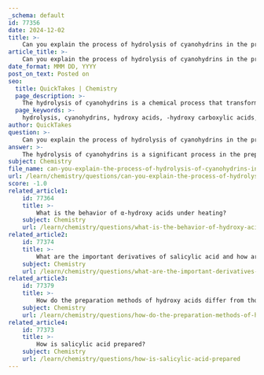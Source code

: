 ```yaml
---
_schema: default
id: 77356
date: 2024-12-02
title: >-
    Can you explain the process of hydrolysis of cyanohydrins in the preparation of hydroxy acids?
article_title: >-
    Can you explain the process of hydrolysis of cyanohydrins in the preparation of hydroxy acids?
date_format: MMM DD, YYYY
post_on_text: Posted on
seo:
  title: QuickTakes | Chemistry
  page_description: >-
    The hydrolysis of cyanohydrins is a chemical process that transforms these compounds into -hydroxy carboxylic acids, important in pharmaceuticals and organic synthesis, preserving their optical activity.
  page_keywords: >-
    hydrolysis, cyanohydrins, hydroxy acids, -hydroxy carboxylic acids, nucleophilic addition, hydrogen cyanide, aldehydes, acid-catalyzed, optical purity, enantiopure, pharmaceuticals, organic synthesis, hydrogenation, lithium aluminum hydride, enzymes, (R)-oxynitrilase
author: QuickTakes
question: >-
    Can you explain the process of hydrolysis of cyanohydrins in the preparation of hydroxy acids?
answer: >-
    The hydrolysis of cyanohydrins is a significant process in the preparation of hydroxy acids, particularly α-hydroxy carboxylic acids. This reaction typically involves the acid-catalyzed hydrolysis of optically active cyanohydrins, which are formed by the addition of hydrogen cyanide (HCN) to aldehydes. The process can be summarized as follows:\n\n1. **Formation of Cyanohydrins**: The initial step involves the nucleophilic addition of the cyanide ion to the carbonyl carbon of an aldehyde, resulting in the formation of a cyanohydrin. This reaction can be catalyzed by enzymes such as (R)-oxynitrilase, which helps achieve high optical purity in the resulting cyanohydrins.\n\n2. **Acid-Catalyzed Hydrolysis**: The cyanohydrins can then undergo hydrolysis in the presence of an acid catalyst. This step is crucial as it converts the cyanohydrin into the corresponding α-hydroxy acid without racemization, preserving the optical activity of the compound. The mechanism involves protonation of the hydroxyl group, followed by the cleavage of the C-C bond, leading to the formation of the α-hydroxy acid.\n\n3. **Final Products**: The end products of this hydrolysis are enantiopure α-hydroxy carboxylic acids, which are valuable in various applications, including pharmaceuticals and organic synthesis. Additionally, the hydrolysis can be followed by further transformations, such as hydrogenation with lithium aluminum hydride to yield 1,2-amino alcohols.\n\nThis method of preparing hydroxy acids is particularly advantageous due to its efficiency and the ability to produce enantiopure compounds, which are essential in many biological and therapeutic contexts.
subject: Chemistry
file_name: can-you-explain-the-process-of-hydrolysis-of-cyanohydrins-in-the-preparation-of-hydroxy-acids.md
url: /learn/chemistry/questions/can-you-explain-the-process-of-hydrolysis-of-cyanohydrins-in-the-preparation-of-hydroxy-acids
score: -1.0
related_article1:
    id: 77364
    title: >-
        What is the behavior of α-hydroxy acids under heating?
    subject: Chemistry
    url: /learn/chemistry/questions/what-is-the-behavior-of-hydroxy-acids-under-heating
related_article2:
    id: 77374
    title: >-
        What are the important derivatives of salicylic acid and how are they prepared?
    subject: Chemistry
    url: /learn/chemistry/questions/what-are-the-important-derivatives-of-salicylic-acid-and-how-are-they-prepared
related_article3:
    id: 77379
    title: >-
        How do the preparation methods of hydroxy acids differ from those of oxoacids?
    subject: Chemistry
    url: /learn/chemistry/questions/how-do-the-preparation-methods-of-hydroxy-acids-differ-from-those-of-oxoacids
related_article4:
    id: 77373
    title: >-
        How is salicylic acid prepared?
    subject: Chemistry
    url: /learn/chemistry/questions/how-is-salicylic-acid-prepared
---
```


&nbsp;